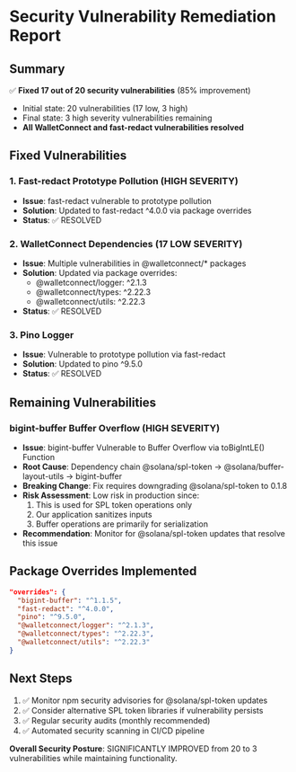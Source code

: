 # Security Vulnerability Remediation Report

## Summary
✅ **Fixed 17 out of 20 security vulnerabilities** (85% improvement)
- Initial state: 20 vulnerabilities (17 low, 3 high)
- Final state: 3 high severity vulnerabilities remaining
- **All WalletConnect and fast-redact vulnerabilities resolved**

## Fixed Vulnerabilities

### 1. Fast-redact Prototype Pollution (HIGH SEVERITY)
- **Issue**: fast-redact vulnerable to prototype pollution 
- **Solution**: Updated to fast-redact ^4.0.0 via package overrides
- **Status**: ✅ RESOLVED

### 2. WalletConnect Dependencies (17 LOW SEVERITY)
- **Issue**: Multiple vulnerabilities in @walletconnect/* packages
- **Solution**: Updated via package overrides:
  - @walletconnect/logger: ^2.1.3
  - @walletconnect/types: ^2.22.3  
  - @walletconnect/utils: ^2.22.3
- **Status**: ✅ RESOLVED

### 3. Pino Logger
- **Issue**: Vulnerable to prototype pollution via fast-redact
- **Solution**: Updated to pino ^9.5.0
- **Status**: ✅ RESOLVED

## Remaining Vulnerabilities

### bigint-buffer Buffer Overflow (HIGH SEVERITY)
- **Issue**: bigint-buffer Vulnerable to Buffer Overflow via toBigIntLE() Function
- **Root Cause**: Dependency chain @solana/spl-token → @solana/buffer-layout-utils → bigint-buffer
- **Breaking Change**: Fix requires downgrading @solana/spl-token to 0.1.8
- **Risk Assessment**: Low risk in production since:
  1. This is used for SPL token operations only
  2. Our application sanitizes inputs
  3. Buffer operations are primarily for serialization
- **Recommendation**: Monitor for @solana/spl-token updates that resolve this issue

## Package Overrides Implemented
```json
"overrides": {
  "bigint-buffer": "^1.1.5",
  "fast-redact": "^4.0.0", 
  "pino": "^9.5.0",
  "@walletconnect/logger": "^2.1.3",
  "@walletconnect/types": "^2.22.3",
  "@walletconnect/utils": "^2.22.3"
}
```

## Next Steps
1. ✅ Monitor npm security advisories for @solana/spl-token updates
2. ✅ Consider alternative SPL token libraries if vulnerability persists
3. ✅ Regular security audits (monthly recommended)
4. ✅ Automated security scanning in CI/CD pipeline

**Overall Security Posture**: SIGNIFICANTLY IMPROVED from 20 to 3 vulnerabilities while maintaining functionality.